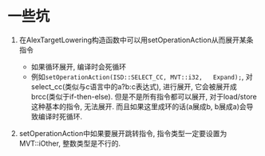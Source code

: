 # 一些坑

1. 在AlexTargetLowering构造函数中可以用setOperationAction从而展开某条指令
    - 如果循环展开, 编译时会死循环
    - 例如`setOperationAction(ISD::SELECT_CC, MVT::i32,   Expand);`, 
    对select_cc(类似与c语言中的a?b:c表达式), 进行展开,
    它会被展开成brcc(类似于if-then-else). 但是不是所有指令都可以展开, 对于load/store这种基本的指令, 无法展开.
    而且如果这里成环的话(a展成b, b展成a)会导致编译时死循环.
    
2. setOperationAction中如果要展开跳转指令, 指令类型一定要设置为MVT::iOther, 整数类型是不行的.